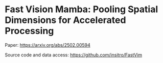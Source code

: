 # Fast Vision Mamba: Pooling Spatial Dimensions for Accelerated Processing

Paper: https://arxiv.org/abs/2502.00594

Source code and data access: https://github.com/insitro/FastVim

